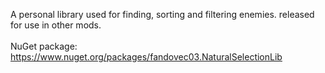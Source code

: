 A personal library used for finding, sorting and filtering enemies. released for use in other mods. <br>
<br>
NuGet package: https://www.nuget.org/packages/fandovec03.NaturalSelectionLib